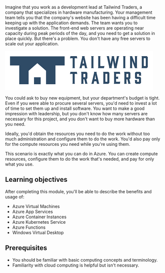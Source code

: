 Imagine that you work as a development lead at Tailwind Traders, a company that specializes in hardware manufacturing. Your management team tells you that the company's website has been having a difficult time keeping up with the application demands. The team wants you to investigate a solution. The front-end web servers are operating near capacity during peak periods of the day, and you need to get a solution in place quickly. But there's a problem. You don't have any free servers to scale out your application.

![Tailwind Traders company logo.](../../shared/media/tailwind-traders-logo.png)

You could ask to buy new equipment, but your department's budget is tight. Even if you were able to procure several servers, you'd need to invest a lot of time to set them up and install software. You want to make a good impression with leadership, but you don't know how many servers are necessary for this project, and you don't want to buy more hardware than you need.

Ideally, you'd obtain the resources you need to do the work without too much administration and configure them to do the work. You'd also pay only for the compute resources you need while you're using them.

This scenario is exactly what you can do in Azure. You can create compute resources, configure them to do the work that's needed, and pay for only what you use.

## Learning objectives

After completing this module, you'll be able to describe the benefits and usage of:

- Azure Virtual Machines
- Azure App Services
- Azure Container Instances
- Azure Kubernetes Service
- Azure Functions
- Windows Virtual Desktop

## Prerequisites

- You should be familiar with basic computing concepts and terminology.
- Familiarity with cloud computing is helpful but isn't necessary.
